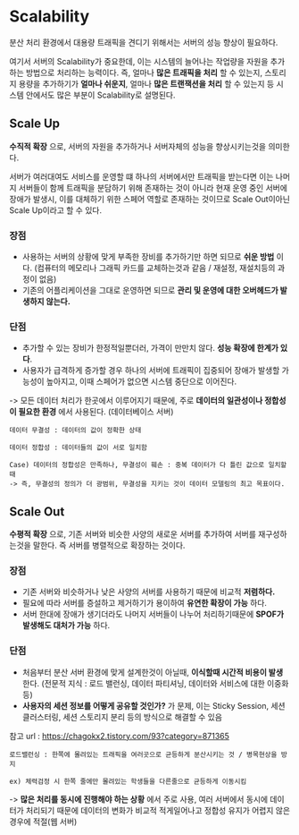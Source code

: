 # Scalability

분산 처리 환경에서 대용량 트래픽을 견디기 위해서는 서버의 성능 향상이 필요하다.  

여기서 서버의 Scalability가 중요한데, 이는 시스템의 늘어나는 작업량을 자원을 추가하는 방법으로 처리하는 능력이다. 즉, 얼마나 __많은 트래픽을 처리__ 할 수 있는지, 스토리지 용량을 추가하기가 __얼마나 쉬운지__, 얼마나 __많은 트랜잭션을 처리__ 할 수 있는지 등 시스템 안에서도 많은 부분이 Scalability로 설명된다.  

## Scale Up

__수직적 확장__ 으로, 서버의 자원을 추가하거나 서버자체의 성능을 향상시키는것을 의미한다.  

서버가 여러대여도 서비스를 운영할 떄 하나의 서버에서만 트래픽을 받는다면 이는 나머지 서버들이 함께 트래픽을 분담하기 위해 존재하는 것이 아니라 현재 운영 중인 서버에 장애가 발생시, 이를 대체하기 위한 스페어 역할로 존재하는 것이므로 Scale Out이아닌 Scale Up이라고 할 수 있다.  

### 장점

- 사용하는 서버의 상황에 맞게 부족한 장비를 추가하기만 하면 되므로 __쉬운 방법__ 이다. (컴퓨터의 메모리나 그래픽 카드를 교체하는것과 같음 / 재설정, 재설치등의 과정이 없음)
- 기존의 어플리케이션을 그대로 운영하면 되므로 __관리 및 운영에 대한 오버헤드가 발생하지 않는다.__

### 단점
- 추가할 수 있는 장비가 한정적일뿐더러, 가격이 만만치 않다. __성능 확장에 한계가 있다__.
- 사용자가 급격하게 증가할 경우 하나의 서버에 트래픽이 집중되어 장애가 발생할 가능성이 높아지고, 이때 스페어가 없으면 시스템 중단으로 이어진다.

-> 모든 데이터 처리가 한곳에서 이루어지기 때문에, 주로 __데이터의 일관성이나 정합성이 필요한 환경__ 에서 사용된다. (데이터베이스 서버)

```
데이터 무결성 : 데이터의 값이 정확한 상태

데이터 정합성 : 데이터들의 값이 서로 일치함 

Case) 데이터의 정합성은 만족하나, 무결성이 훼손 : 중복 데이터가 다 틀린 값으로 일치할때
-> 즉, 무결성의 정의가 더 광범위, 무결성을 지키는 것이 데이터 모델링의 최고 목표이다.
```

## Scale Out

__수평적 확장__ 으로, 기존 서버와 비슷한 사양의 새로운 서버를 추가하여 서버를 재구성하는것을 말한다. 즉 서버를 병렬적으로 확장하는 것이다.  

### 장점

- 기존 서버와 비슷하거나 낮은 사양의 서버를 사용하기 때문에 비교적 __저렴하다.__
- 필요에 따라 서버를 증설하고 제거하기가 용이하여 __유연한 확장이 가능__ 하다.
- 서버 한대에 장애가 생기더라도 나머지 서버들이 나누어 처리하기때문에 __SPOF가 발생해도 대처가 가능__ 하다.

### 단점

- 처음부터 분산 서버 환경에 맞게 설계한것이 아닐때, __이식할때 시간적 비용이 발생__ 한다. (전문적 지식 : 로드 밸런싱, 데이터 파티셔닝, 데이터와 서비스에 대한 이중화 등)
- __사용자의 세션 정보를 어떻게 공유할 것인가?__ 가 문제, 이는 Sticky Session, 세션 클러스터링, 세션 스토리지 분리 등의 방식으로 해결할 수 있음  

참고 url : https://chagokx2.tistory.com/93?category=871365

```
로드밸런싱 : 한쪽에 몰려있는 트래픽을 여러곳으로 균등하게 분산시키는 것 / 병목현상을 방지

ex) 체력검정 시 한쪽 줄에만 몰려있는 학생들을 다른줄으로 균등하게 이동시킴
```

-> __많은 처리를 동시에 진행해야 하는 상황__ 에서 주로 사용, 여러 서버에서 동시에 데이터가 처리되기 때문에 데이터의 변화가 비교적 적게일어나고 정합성 유지가 어렵지 않은 경우에 적절(웹 서버)